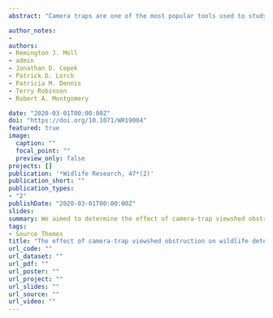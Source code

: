 ```yaml
---
abstract: "Camera traps are one of the most popular tools used to study wildlife worldwide. Numerous recent studies have evaluated the efficiency and effectiveness of camera traps as a research tool. Nonetheless, important aspects of camera-trap methodology remain in need of critical investigation. One such issue relates to camera-trap viewshed visibility, which is often compromised in the field by physical obstructions (e.g. trees) or topography (e.g. steep slopes). The loss of visibility due to these obstructions could affect wildlife detection rates, with associated implications for study inference and management application. We aimed to determine the effect of camera-trap viewshed obstruction on wildlife detection rates for a suite of eight North American species that vary in terms of ecology, commonness and body size. We deployed camera traps at 204 sites throughout an extensive semi-urban park system in Cleveland, Ohio, USA, from June to September 2016. At each site, we quantified camera-trap viewshed obstruction by using a cover-board design. We then modelled the effects of obstruction on wildlife detection rates for the eight focal species. We found that detection rates significantly decreased with an increasing viewshed obstruction for five of the eight species, including both larger and smaller mammal species (white-tailed deer, Odocoileus virginianus, and squirrels, Sciurus sp., respectively). The number of detections per week per camera decreased two- to three-fold as visibility at a camera site decreased from completely free of obstruction to mostly obstructed. These results imply that wildlife detection rates are influenced by site-level viewshed obstruction for a variety of species, and sometimes considerably so. Researchers using camera traps should address the potential for this effect to ensure robust inference from wildlife image data. Accounting for viewshed obstruction is critical when interpreting detection rates as indices of abundance or habitat use because variation in detection rate could be an artefact of site-level viewshed obstruction rather than due to underlying ecological processes."

author_notes:
-
authors:
- Remington J. Moll
- admin
- Jonathan D. Cepek
- Patrick D. Lorch
- Patricia M. Dennis
- Terry Robinson
- Robert A. Montgomery

date: "2020-03-01T00:00:00Z"
doi: "https://doi.org/10.1071/WR19004"
featured: true
image:
  caption: ""
  focal_point: ""
  preview_only: false
projects: []
publication: '*Widlife Research, 47*(2)'
publication_short: ""
publication_types:
- "2"
publishDate: "2020-03-01T00:00:00Z"
slides: 
summary: We aimed to determine the effect of camera-trap viewshed obstruction on wildlife detection rates for a suite of eight North American species that vary in terms of ecology, commonness and body size.
tags:
- Source Themes
title: "The effect of camera-trap viewshed obstruction on wildlife detection: implications for inferences"
url_code: ""
url_dataset: ""
url_pdf: ""
url_poster: ""
url_project: ""
url_slides: ""
url_source: ""
url_video: ""
---
```



